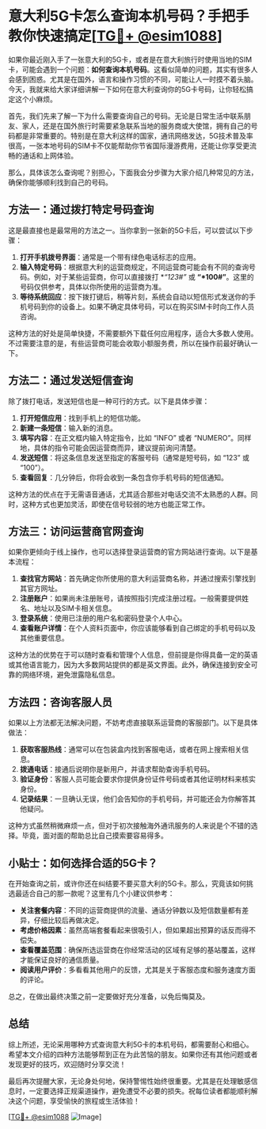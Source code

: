 # 意大利5G卡怎么查询本机号码？手把手教你快速搞定[[TG💪+ @esim1088](https://t.me/s/esim1088)]

如果你最近刚入手了一张意大利的5G卡，或者是在意大利旅行时使用当地的SIM卡，可能会遇到一个问题：**如何查询本机号码**。这看似简单的问题，其实有很多人会感到困惑。尤其是在国外，语言和操作习惯的不同，可能让人一时摸不着头脑。今天，我就来给大家详细讲解一下如何在意大利查询你的5G卡号码，让你轻松搞定这个小麻烦。

首先，我们先来了解一下为什么需要查询自己的号码。无论是日常生活中联系朋友、家人，还是在国外旅行时需要紧急联系当地的服务商或大使馆，拥有自己的号码都是非常重要的。特别是在意大利这样的国家，通讯网络发达，5G技术普及率很高，一张本地号码的SIM卡不仅能帮助你节省国际漫游费用，还能让你享受更流畅的通话和上网体验。

那么，具体该怎么查询呢？别担心，下面我会分步骤为大家介绍几种常见的方法，确保你能够顺利找到自己的号码。

## 方法一：通过拨打特定号码查询

这是最直接也是最常用的方法之一。当你拿到一张新的5G卡后，可以尝试以下步骤：

1. **打开手机拨号界面**：通常是一个带有绿色电话标志的应用。
2. **输入特定号码**：根据意大利的运营商规定，不同运营商可能会有不同的查询号码。例如，对于某些运营商，你可以直接拨打 **“*123#”** 或 **“*100#”**。这里的号码仅供参考，具体以你所使用的运营商为准。
3. **等待系统回应**：按下拨打键后，稍等片刻，系统会自动以短信形式发送你的手机号码到你的设备上。如果不确定具体号码，可以在购买SIM卡时向工作人员咨询。

这种方法的好处是简单快捷，不需要额外下载任何应用程序，适合大多数人使用。不过需要注意的是，有些运营商可能会收取小额服务费，所以在操作前最好确认一下。

## 方法二：通过发送短信查询

除了拨打电话，发送短信也是一种可行的方式。以下是具体步骤：

1. **打开短信应用**：找到手机上的短信功能。
2. **新建一条短信**：输入新的消息。
3. **填写内容**：在正文框内输入特定指令，比如 “INFO” 或者 “NUMERO”。同样地，具体的指令可能会因运营商而异，建议提前询问清楚。
4. **发送短信**：将这条信息发送至指定的客服号码（通常是短号码，如 “123” 或 “100”）。
5. **查看回复**：几分钟后，你将会收到一条包含你手机号码的短信通知。

这种方法的优点在于无需语音通话，尤其适合那些对电话交流不太熟悉的人群。同时，这种方式也更加灵活，即使在信号较弱的地方也能正常工作。

## 方法三：访问运营商官网查询

如果你更倾向于线上操作，也可以选择登录运营商的官方网站进行查询。以下是基本流程：

1. **查找官方网站**：首先确定你所使用的意大利运营商名称，并通过搜索引擎找到其官方网址。
2. **注册账户**：如果尚未注册账号，请按照指引完成注册过程。一般需要提供姓名、地址以及SIM卡相关信息。
3. **登录系统**：使用已注册的用户名和密码登录个人中心。
4. **查看账户详情**：在个人资料页面中，你应该能够看到自己绑定的手机号码以及其他重要信息。

这种方法的优势在于可以随时查看和管理个人信息，但前提是你得具备一定的英语或其他语言能力，因为大多数网站提供的都是英文界面。此外，确保连接到安全可靠的网络环境，避免泄露隐私信息。

## 方法四：咨询客服人员

如果以上方法都无法解决问题，不妨考虑直接联系运营商的客服部门。以下是具体做法：

1. **获取客服热线**：通常可以在包装盒内找到客服电话，或者在网上搜索相关信息。
2. **拨通电话**：接通后说明你是新用户，并请求帮助查询手机号码。
3. **验证身份**：客服人员可能会要求你提供身份证件号码或者其他证明材料来核实身份。
4. **记录结果**：一旦确认无误，他们会告知你的手机号码，并可能还会为你解答其他疑问。

这种方式虽然稍微麻烦一点，但对于初次接触海外通讯服务的人来说是个不错的选择。毕竟，面对面的帮助总比自己摸索要容易得多。

## 小贴士：如何选择合适的5G卡？

在开始查询之前，或许你还在纠结要不要买意大利的5G卡。那么，究竟该如何挑选最适合自己的那一款呢？这里有几个小建议供参考：

- **关注套餐内容**：不同的运营商提供的流量、通话分钟数以及短信数量都有差异，仔细比较后再做决定。
- **考虑价格因素**：虽然高端套餐看起来很吸引人，但如果超出预算的话反而得不偿失。
- **查看覆盖范围**：确保所选运营商在你经常活动的区域有足够的基站覆盖，这样才能保证良好的通信质量。
- **阅读用户评价**：多看看其他用户的反馈，尤其是关于客服态度和服务速度方面的评论。

总之，在做出最终决策之前一定要做好充分准备，以免后悔莫及。

## 总结

综上所述，无论采用哪种方式查询意大利5G卡的本机号码，都需要耐心和细心。希望本文介绍的四种方法能够帮到正在为此苦恼的朋友。如果你还有其他问题或者发现更好的技巧，欢迎随时分享交流！

最后再次提醒大家，无论身处何地，保持警惕性始终很重要。尤其是在处理敏感信息时，一定要选择正规渠道操作，避免遭受不必要的损失。祝每位读者都能顺利解决这个问题，享受愉快的旅程或生活体验！

[[TG💪+ @esim1088](https://t.me/s/esim1088) ![Image](https://i.postimg.cc/4NQfJmqS/Snipaste-2025-05-13-00-14-12.png)]